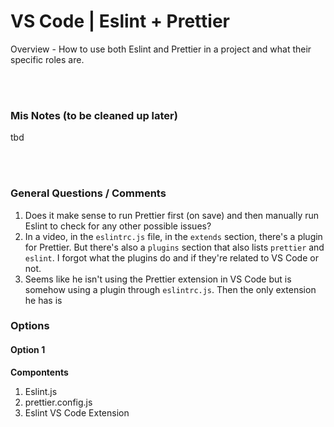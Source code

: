 # VS Code | Eslint + Prettier

Overview - How to use both Eslint and Prettier in a project and what their specific roles are.

<br><br>

### Mis Notes (to be cleaned up later)

tbd


<br><br>


### General Questions / Comments

1. Does it make sense to run Prettier first (on save) and then manually run Eslint to check for any other possible issues?
1. In a video, in the `eslintrc.js` file, in the `extends` section, there's a plugin for Prettier. But there's also a `plugins` section that also lists `prettier` and `eslint`. I forgot what the plugins do and if they're related to VS Code or not.
1. Seems like he isn't using the Prettier extension in VS Code but is somehow using a plugin through `eslintrc.js`. Then the only extension he has is 



### Options

#### Option 1

**Compontents**
1. Eslint.js
1. prettier.config.js
1. Eslint VS Code Extension



